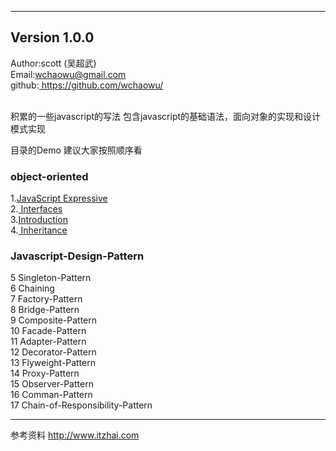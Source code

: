 --------------------------------------------------------------------------------
Version 1.0.0
--------------------------------------------------------------------------------
Author:scott (吴超武) <br />
Email:wchaowu@gmail.com <br />
github:<a href="https://github.com/wchaowu/Javascript-Design-Patterns"> https://github.com/wchaowu/</a>
<br />
<br />

积累的一些javascript的写法
包含javascript的基础语法，面向对象的实现和设计模式实现

目录的Demo 建议大家按照顺序看
<h3>object-oriented</h3>
1.<a href="https://github.com/wchaowu/javascript-code/tree/master/object-oriented/Expressive-JavaScript">JavaScript Expressive </a> <br />
2.<a href="https://github.com/wchaowu/javascript-code/tree/master/object-oriented/Interfaces"> Interfaces </a> <br />
3.<a href="https://github.com/wchaowu/javascript-code/tree/master/object-oriented/Introduction">Introduction</a> <br />
4.<a href="https://github.com/wchaowu/javascript-code/tree/master/object-oriented/Inheritance"> Inheritance </a> <br />
<h3>Javascript-Design-Pattern</h3>
5 Singleton-Pattern <br />
6 Chaining <br />
7 Factory-Pattern <br />
8 Bridge-Pattern <br />
9 Composite-Pattern <br />
10 Facade-Pattern <br />
11 Adapter-Pattern <br />
12 Decorator-Pattern <br />
13 Flyweight-Pattern <br />
14 Proxy-Pattern <br />
15 Observer-Pattern <br />
16 Comman-Pattern <br />
17 Chain-of-Responsibility-Pattern <br />

------------------------
参考资料
 <a href="http://www.itzhai.com">http://www.itzhai.com</a>
